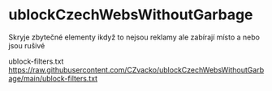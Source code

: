 # ublockCzechWebsWithoutGarbage
Skryje zbytečné elementy ikdyž to nejsou reklamy ale zabírají místo a nebo jsou rušivé

ublock-filters.txt
https://raw.githubusercontent.com/CZvacko/ublockCzechWebsWithoutGarbage/main/ublock-filters.txt
